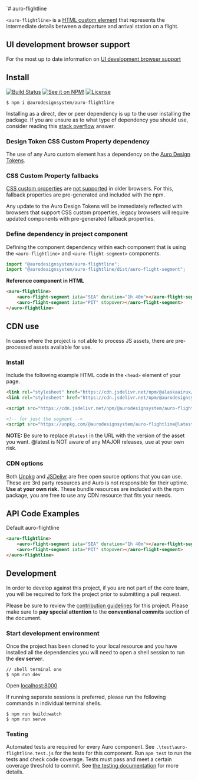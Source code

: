 `# auro-flightline

`<auro-flightline>` is a [HTML custom element](https://developer.mozilla.org/en-US/docs/Web/Web_Components/Using_custom_elements) that represents the intermediate details between a departure and arrival station on a flight.

## UI development browser support

For the most up to date information on [UI development browser support](https://auro.alaskaair.com/support/browsersSupport)

## Install

[![Build Status](https://img.shields.io/github/actions/workflow/status/AlaskaAirlines/auro-flightline/testPublish.yml?branch=main&style=for-the-badge)](https://github.com/AlaskaAirlines/auro-flightline/actions/workflows/testPublish.yml)
[![See it on NPM!](https://img.shields.io/npm/v/@aurodesignsystem/auro-flightline?style=for-the-badge&color=orange)](https://www.npmjs.com/package/@aurodesignsystem/auro-flightline)
[![License](https://img.shields.io/npm/l/@aurodesignsystem/auro-flightline?color=blue&style=for-the-badge)](https://www.apache.org/licenses/LICENSE-2.0)

```shell
$ npm i @aurodesignsystem/auro-flightline
```

Installing as a direct, dev or peer dependency is up to the user installing the package. If you are unsure as to what type of dependency you should use, consider reading this [stack overflow](https://stackoverflow.com/questions/18875674/whats-the-difference-between-dependencies-devdependencies-and-peerdependencies) answer.

### Design Token CSS Custom Property dependency

The use of any Auro custom element has a dependency on the [Auro Design Tokens](https://auro.alaskaair.com/getting-started/developers/design-tokens).

### CSS Custom Property fallbacks

[CSS custom properties](https://developer.mozilla.org/en-US/docs/Web/CSS/Using_CSS_custom_properties) are [not supported](https://auro.alaskaair.com/support/custom-properties) in older browsers. For this, fallback properties are pre-generated and included with the npm.

Any update to the Auro Design Tokens will be immediately reflected with browsers that support CSS custom properties, legacy browsers will require updated components with pre-generated fallback properties.

### Define dependency in project component

Defining the component dependency within each component that is using the `<auro-flightline>` and `<auro-flight-segment>` components.

```javascript
import "@aurodesignsystem/auro-flightline";
import "@aurodesignsystem/auro-flightline/dist/auro-flight-segment";
```

**Reference component in HTML**

```html
<auro-flightline>
    <auro-flight-segment iata="SEA" duration="1h 40m"></auro-flight-segment>
    <auro-flight-segment iata="PIT" stopover></auro-flight-segment>
</auro-flightline>
```

## CDN use

In cases where the project is not able to process JS assets, there are pre-processed assets available for use.

### Install

Include the following example HTML code in the `<head>` element of your page.

```html
<link rel="stylesheet" href="https://cdn.jsdelivr.net/npm/@alaskaairux/design-tokens@latest/dist/tokens/CSSCustomProperties.css" />
<link rel="stylesheet" href="https://cdn.jsdelivr.net/npm/@aurodesignsystem/webcorestylesheets@latest/dist/bundled/essentials.css" />

<script src="https://cdn.jsdelivr.net/npm/@aurodesignsystem/auro-flightline@latest/dist/auro-flightline__bundled.js" type="module"></script>

<!-- for just the segment -->
<script src="https://unpkg.com/@aurodesignsystem/auro-flightline@latest/dist/auro-flight-segment__bundled.js" type="module"></script>
```

**NOTE:** Be sure to replace `@latest` in the URL with the version of the asset you want. @latest is NOT aware of any MAJOR releases, use at your own risk.

### CDN options

Both [Unpkg](https://www.unpkg.com/) and [JSDelivr](https://www.jsdelivr.com/) are free open source options that you can use. These are 3rd party resources and Auro is not responsible for their uptime. **Use at your own risk.** These bundle resources are included with the npm package, you are free to use any CDN resource that fits your needs.

## API Code Examples

Default auro-flightline

```html
<auro-flightline>
    <auro-flight-segment iata="SEA" duration="1h 40m"></auro-flight-segment>
    <auro-flight-segment iata="PIT" stopover></auro-flight-segment>
</auro-flightline>
```

## Development

In order to develop against this project, if you are not part of the core team, you will be required to fork the project prior to submitting a pull request.

Please be sure to review the [contribution guidelines](https://auro.alaskaair.com/getting-started/developers/contributing) for this project. Please make sure to **pay special attention** to the **conventional commits** section of the document.

### Start development environment

Once the project has been cloned to your local resource and you have installed all the dependencies you will need to open a shell session to run the **dev server**.

```shell
// shell terminal one
$ npm run dev
```

Open [localhost:8000](http://localhost:8000/)

If running separate sessions is preferred, please run the following commands in individual terminal shells.

```shell
$ npm run build:watch
$ npm run serve
```

### Testing
Automated tests are required for every Auro component. See `.\test\auro-flightline.test.js` for the tests for this component. Run `npm test` to run the tests and check code coverage. Tests must pass and meet a certain coverage threshold to commit. See [the testing documentation](https://auro.alaskaair.com/support/tests) for more details.
